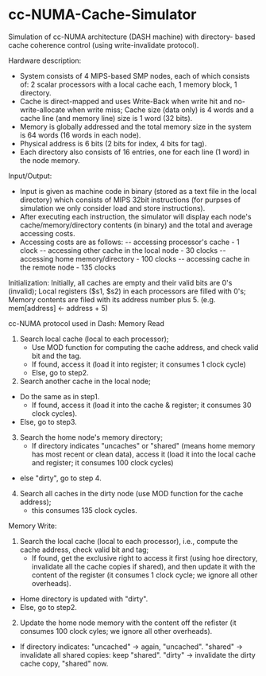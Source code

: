 # cc-NUMA-Cache-Simulator

Simulation of cc-NUMA architecture (DASH machine) with directory-
based cache coherence control (using write-invalidate protocol).
	
Hardware description:
- System consists of 4 MIPS-based SMP nodes, each of which consists of: 2 scalar processors with a local cache each, 1 memory block, 1 directory.
- Cache is direct-mapped and uses Write-Back when write hit and no-write-allocate when write miss; Cache size (data only) is 4 words and a cache line (and memory line) size is 1 word (32 bits).
- Memory is globally addressed and the total memory size in the system is 64 words (16 words in each node).
- Physical address is 6 bits (2 bits for index, 4 bits for tag).
- Each directory also consists of 16 entries, one for each line (1 word) in the node memory.

Input/Output:
- Input is given as machine code in binary (stored as a text file in the local directory) which consists of MIPS 32bit instructions (for purpses of simulation we only consider load and store instructions).
- After executing each instruction, the simulator will display each node's cache/memory/directory contents (in binary) and the total and average accessing costs.
- Accessing costs are as follows:
	-- accessing processor's cache - 1 clock
  -- accessing other cache in the local node - 30 clocks
  -- accessing home memory/directory - 100 clocks
  -- accessing cache in the remote node - 135 clocks

Initialization:
Initially, all caches are empty and their valid bits are 0's (invalid);
Local registers ($s1, $s2) in each processors are filled with 0's;
Memory contents are filed with its address number plus 5. (e.g. mem[address] <- address + 5)

cc-NUMA protocol used in Dash:
Memory Read
1. Search local cache (local to each processor);
	- Use MOD function for computing the cache address, and check valid bit and the tag.
	- If found, access it (load it into register; it consumes 1 clock cycle)
	- Else, go to step2.
2. Search another cache in the local node;
  - Do the same as in step1.
	- If found, access it (load it into the cache & register; it consumes 30 clock cycles).
  - Else, go to step3.
3. Search the home node's memory directory;
	- If directory indicates "uncaches" or "shared" (means home memory has most recent or clean data), access it (load it into the local cache and register; it consumes 100 clock cycles)
  - else "dirty", go to step 4.
4. Search all caches in the dirty node (use MOD function for the cache address);
	- this consumes 135 clock cycles.

Memory Write:
1. Search the local cache (local to each processor), i.e.,  compute the cache address, check valid bit and tag;
	- If found, get the exclusive right to access it first (using hoe directory, invalidate all the cache copies if shared), and then update it with the content of the register (it consumes 1 clock cycle; we ignore all other overheads).
  - Home directory is updated with "dirty".
  - Else, go to step2.
2. Update the home node memory with the content off the refister (it consumes 100 clock cyles; we ignore all other overheads).
  - If directory indicates:
     "uncached" -> again, "uncached".
     "shared" -> invalidate all shared copies: keep "shared".
     "dirty" -> invalidate the dirty cache copy, "shared" now.
